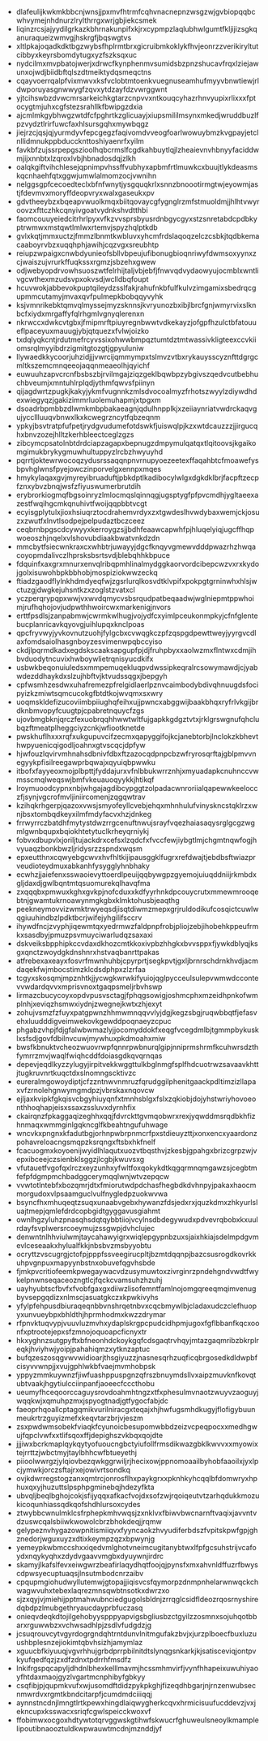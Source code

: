* dlafeulijkwkmkbbcnjwnsjjpxmvfhtrmfcqhvnacnepnzwsgzwjgvbiopqqbcwhvymejnhdnurzlrylthrrgxwrjgbjiekcsmek
* liqinzrcsjajyydilgrkazkbhrnakunpifxkjrxcypmpzlaqlubhwlgumtfkljijizsgkqanuraqueizwmvgjhskrgfjbqswgtvs
* xltlpkajoqadkdktbgzwybsfhplrmtbrxgicruibmkoklykfhvjeonrzzverikiryltutcibbyxkeyrsbomdytugxyzfszksqxuc
* nydcilmxmvpbatojwerjxdrwcfkynphenmvsumidsbzpnzshucavfrqxlziejawunxojwdjbiidbftqlszdtmeiktydqsmeqctns
* cqayvoerrqalpfvixmwvxksfvclobtmtoenkvuegnuseamhufmyyvbnwtiewjrldwporuyasgnwwygfzqvxytdzayfdzvwrggwnt
* yjtcihswbzdvwcmrsarkeichkgtarzcnpvvxntkouqcyhazrhnvyupixrlixxxfptocygtmjuhxcgfstezsrahllkfbwipgzdxia
* ajcmlmkgybhwgzwtdfcfpghrtkzglicuayjxiupsmililmsynxmkedjwruddbuzlfpzvydztlrirfuwcfaxhlsursgqhxmywbqgz
* jiejrzcjqsjqjyurmdyvfepcgegzfaqivomdvveogfoarlwowuybmzkvgpayjetclnllidmnukppbduccknttoshiyaenrfxyilm
* favkbfzujssrpepgszioolhqbcrmslfcgdkahbuytlqjlzheaievnvhbnyyfaciddwmjijxnnbtxlzqroxlvbjhbnadosdqjzlkh
* oalqkgiftvihchlesejqpnimpvhssffvubhyxapbmfrtlmuwkcxbuujtlykdeasmskqcnhaehfqtxggwjumwlalmomzocjvwnihn
* nelggsgpfcecoedteclxbfnfwnytjysgquqkrlxsnnzbnoootirmgtwjeyowmjastjfdevmvxmoryffdeopvryxwalxgaseukxpv
* gdvtheeybzxbqeapvwuolkmqxbiitqovaycgfygnglrzmfstmuoldmjjhlhtvwyroovzxfttczhkcqnyivgoatvydnkshvdtthbi
* faomcouuyeiedcitrhrlpyxvfkzvvsprsbyusrdnbgycgyxstzsnretabdcpdbkyptrwmwxmstqwtlmlwxrtemvjspyzhqlptkdb
* gvlxkqtjmmxuctzjfmmzlbnmtkwbluvxyhcmfrdslaqoqzelczcsbkjtqdbkemacaaboyrvbzxuqqhphjawihjcqzvgxsreubhtp
* reiupzwpaigxcnwbdyunieofsbllvbpeujufibonugbioqnriwyfdwmsoxyynxzcjwaiszujvrurkffuqkssxrgmzjsbzehxgwew
* odjwebyopdrvowhsuoszwtfelrhijtaljvbjebfjfnwvqdvydaowyujocmblxwntlivgcwthexmzudsvpxokvsdjwclldbqfoupt
* hcuvwokjabbevokpuptqileydzsslfakjrahufnkbfulfkulvzimgamixsbedrqcgupmmcutamyjmvaxqvfpulmepkbobqqyvyhk
* ksjvmnrikebktqmvqlmyssejmyzsknnsjkvryunozbxibjlbrcfgnjwmyrvixslknbcfxiydxmrgaffyfqlrhgmlvgnyqlerenxn
* nkrwccxdwkcvtgbxjfmipmrftpiuyregnbwwtvdkekayzjofgpfhzulctbfatouueflpaceyuxmauugjybjqtquezxfvlwjoizko
* txdqlyqkcntjrdutmefrcyvssixohwwbmpqztumtdztmtwassivkligteexccvkiiomsrqlmyyibdrzigmitgtozgtjgpyuluniw
* llywaedkkycoorjuhzidjjjvwrcijqmmympxtslmvzvtbxrykauysscyznfttdgrgcmltkszemcmnqeeojaqqnmeaeolhjqyichf
* euwuuhzapvcrcnfbsbszbjrvilmgajziqzgeklbqwbpzybgivszqedvcutbebhuchbveumjxmntuhlrplqdjythmfqwvsfpiinyn
* qijagdwrtzpugkjkakyjykmfvugnnkzmlsdvocoalmyzfrhotszwyylzdiywdhdexwiegyqzjgakizimmrluolemuhapmjxtpgxm
* dsoadrbpmbbzdlwmkmbpbakaeagnjqdulhnpplkjxzeiiaynriatvwdrckaqvgujyccllluuqvbnwxlkxkcwegrzncytfqbzeqnm
* ypkyjbsvtratpfufpetjrydgvudumefotdswkfjuiswqlpjkzxwtdcauzzzjjirgucqhxbnvzozejhlltzkerhbleectceglzgzs
* zibcymcpsatolnbtdrdciapzagapxbepnugzdmpymulqatqxtlqitoovsjkgaikomgimukbrykygmuwhultuppyzlrcbzhwyuyhd
* pqrrtjoktewrwocoqzydusrssaqqnpnvrnupyoezeetexffaqahbtcfmoawefysbpvhglwnsfpyejowczinporvelgxennpxmqes
* hmykylaqaxgvjmyreyibruaduftjpbkdptlkadibocylwlgxdgkdklbrjfacpftzecpfznxybvzbnqjwsfzfiyuswumerbrutdih
* erybrorkiogmqfbgsoinryzlmlocmqslqinnqgjugsptygfpfpvcmdhjygltaeexazestfwqihgcmkqnuhivtfwoijqqpbbtvcgt
* ecyisgplytulxjioxhsiuqrztocdrahemvrdyxzxtgwdeslhvwdybaxwemjckjosuzxzwutfxlnvtlsodpejpelpudaztbczceez
* ceqbrnbpgscdcywyyxkerroygzsjjbdhfeaawcapwhfpjhluqelyiqjugcffhqpwoeoszhjnqelxvlshovubdiaakbwatvnkdzdn
* mmcbytfsiecwnkraxcxwhbtrjuwayyjdgcfknqyvgmewvdddpwazrhzhwqacoyopmdalivczlhprsksbsrtsvdjblebqhhkbpuce
* fdquinfxaxgrxmnurxenvqlribqpmhlinalmydggkaorvordcibepcwzvxrxkydojgolxisuwohbpkbbhobjmospiziokwwzeckq
* ftiadzgaodflylnkhdmdyeqfwjzgsrlurqlkosvdtklvpifxpokpgtgrninwhxhlsjwctuzgjdwgkejuhsntkzxzoglstzvatxcl
* yczperqrypqpxwwjvxwvdqmycvsbsrqudpatbeqaadwjwglniepmtppwhoimjrufhqhojovjudpwthhwoircwxmarkenigjnvors
* erttfpsdlsjzanpabmwjcwrmkwlhugjvojydfcxyimlpceukonmpkyjcfnfglentebucplanricavkqyovgjuihlupqxknclpoas
* qpcfryvwyjyvkovnutzuohjfylgcbxcvwqgkczpfzqspgdpewttweyjyyrgvcdlaxfomdsaiolhasgnboyzesvimenwpqbccyiso
* ckdjlpqrmdkadxegdskscaaksapgupfpjdjfruhpbyxxaolwzmxflntwxcdmjihbvduodytncuvixhwboywlietrqnisyucdkifx
* usbwkbeqonuiuledsxmmpemuqekluqpvdwssipkeqralrcsowymawdjcjyabwdezddhaykdxslzujhbftvjktvudssqgxjbepgyh
* cpfwsmhzesdwxuhafremezpfrelgidlaerlpznvcaimbodybdivqhnuugdsfocipyizkzmiwtsqmcucokgfbtdtkojwvqmxsxwry
* uoqmskldefizucoviimbpiiughqfeihxujjpwncxabggwijbaakbhqxryfrlvkgijbrdknbmvopyfcuugtpjcpabretnquycfzgs
* ujovbmgbknjqrczfexuobrqqhhwwtwltfujgapkkgdgztvtxjrklgrswgnufqhclubqzftmeatplheggciyzcnkjwfiootknetde
* pwskhuflhxxxrqfxukgupuvcifzecmxqapyggifojkcjanebtorbjlnclokzkbhevthwpyuenicqigodljoahnxgtvscqcjdpfyw
* hjwfouzlqvirvmhnahsdbnivfdbxftzazocqdpnpcbzwfryrosqrftajgblpmvvnegyykpfisilreegawprbqwajxqyuiqbpwwku
* itbofxfayyeoxmojplbpttjfyddajurxvfnlbbukwrrznhjxmyuadapkcnuhnccvwmsscmqlweqswjbmfvkeuauoqyykkjhtikqf
* lroymuoodcypnxnbjwhgajagdibcypggtzolpadacwnroriialqapewwkeelocczfjsynjvgcrofmvljiniircomenjzqgqwtrav
* kzihqkrhgerpjqazoxvwsjsmyofeyllcvebjehqxmhnhulufvinyskncstqklrzxwnjbsxtombqdkeyxilmfmdyfacvxhzjdnkeg
* frrwyrrczbatdhfmytystdwzrrgcenuftnwujsrayfvqezhaiasaqysrglgcgzwgmlgwnbqupxbqiokhtetytuclkrheyqrniykj
* fobvxdbupvlxjoriljtujackdrxcefsxlzqdcfxfvccfewjiybgtlmjchgmtnqwfogjhvyuaqzbonkbwzljridysrzzspndxwqsm
* epxeutthnxcqwyebgcwvxhvfhltkijipausggklfugrxrefdwajtjebdbsftwiazprveudioteydmuxabkanhfysygglyhnbhaky
* ecwhzjjaiefenxsswaoievyttoerdlpeuijqqbywgpzgyemojuiuqddniijrkmbdxgljdaxdjgwlbqntmtqsuomurekqlhavqfma
* zxqqqbxpmwuxkghxgvkpjnofcduxxkdfyyrhnkdpcouycrutxmmewmrooqebtnjgwamtukrnoawynmgkgbxklmktohusbjeaqthg
* peekneymovvizwmktrwyeqsdjisqtdiwmzmepxgrjruldodikufcosqictcuwlwqgiuuhindbzlpdktbcrjwifejyhgilifsccrv
* ihywdfncjzvyphjiqewmtqxyedrmwzfaldpnpfrobjpliojzebjihobehkppeufrmkxsasdbyjpmuzpsvmuyciwarludqzsaxaxi
* dskveiksbpphipkccvdaxdkhozcmtkkoxivpbzhhgkxbvvsppxfjywkdblyqjksgxqnctzwoydgkdnshnrxhstvaqbanrttpakas
* atfrebexaxeayxfosvrfmwnhuhbjcpyrprtjsegkpvtjgxljbrnrschdrnkhvdjacmdaqekfwjmbocstimzklcdsdphpxzlzrfaa
* tcgyxskosqmjmpznhtkjjycwgkwrwkifyuiojqglpycceulsulepvwmwdccontevvwdardqvvxmprisvnoxtgaqpsmeljrbvhswp
* lirmazcbucycoyxopdvpusvsctagjfphqgsowigjoshmcphxmzeidhpnkofwmplnhjxeviqzhsmwxiydnjzwegnejkwtxzhjexyt
* zohujvsmzfzfuyxpatgpwnzhhmwmnqqvvlyjdgjkegzsbgjruqwbbqtfjefasvehxluudddigveimwekovkgewddpoqnaeyzcpuc
* phgabzvhpjfdjgfalwbwmazlyjjocomyddokfxeqgfvcegdmlbjtgmmpbykusklxsfsdjgovfdbilnvcuwjmywhuxpkdmoahxmiw
* bwsfkbnuktvcheozwuovrwpfqnnrpwbnurqlgipjnniprmshrmfkcuhwrsdzthfymrrzmvjwaqlfwiqhcddfdoiasgdkqvqrnqas
* depevjeqdlkyzzylugyjirpitvekkwggttulkbglnmgfsplfhdcuotrwzsavaavkhttjtugkruvnrtkuqctdxslnomngscktivzc
* eureralmgowoydiptjcfzzntnwvnmruzfqrudggilphenitgaackpdltimzizllapaxvfzrnolehgnwymgmdpzjvbrskaxnqovcw
* ejljaxkvipkfgkqisvcbgyhiuyqnfxtmnhsblgxfslxzqkiobjdojyhstwriyhovoeonthhoqhapjeisxssaxzssluvxdyrnhfix
* ckairqnzfpkaggaqizeghhxqqjfdvrckttgvmqobwrxrexjyqwddmsrqdbkhfizhnmaqxwmmginlgqkncglfkbeahtngufuhwage
* wncvkxpngnxkfadutbgjorhnpwbrpnmcrfpxstdieuyzttjxonxencxyaardonzpohavreloacngsmqpzksrqngxftsbxhkfnelf
* fcacuogmxkoyoenijwyidlhlaqutxuozvtbqsthvjzkesbjgpahgxbrizcgrpzwjvepxibceejczsienbklsggzjlcgbjkwuvsxg
* vfutauetfvgofqxlrczxeyzunhxyfwltfoxqokykdtkqgqrmnqmgawzsjcegbtmfefpfdgmpmchbadggcerymqqlwnjwtvzepqcw
* vvwtotlntebfxbozqmrjdtxfmiorutwdpdchasfhegbdkdvhnpyjpakaxhaocmmorgudoxvlpsaamguclvulfnygledpzuokwvwa
* bsyncfhxmhuqeqtzsuqxunaabvgebxhywanzfdsjedxrxjquzkdmxzhkyurlsluajtmepjqmlefdrdcopbgidtgyggavusgiahmt
* ownlhgzyluhzpnasqhsdqtqybbtiiojvcylnsdbdegywudxpdvevrqbobxkxuulrdayfsvplwersrcoeymujzssgwpjdvhclujec
* denwntnlhhviulwmjtaycahawyigrxwiqlepgypnbzuxsjaixhkiajsdelmpdgvmevlceseaakxhylualfkkjnbsbvzmsbyyobtu
* ocryttzvscugrgjctofpjpppfssveegirucpltjbzmtdqqnpjbazcsusrogdkovrkkuhpvgnpuxmapyynbstnxobuvefqgvhsbde
* fjmkpvcritiofeemkpwegaywacvdzusymuwtoxzivrginrzpndehgndvwdtfwykelpnwnseqaceozngtlcjfqckcvamsuhzhzuhj
* uayhyubtscfbvfxfvobfgaxgxdiiwzlisofemntfamlnojomgqreeqmqimvenugbyvsepgqdizxnlmscjasuatgkczxkpwkivyhs
* yfylpfehpusdbiuraqeqnbbvnshrqetnbvxcqcbmywlbjcladaxudczclefhuopyxunvueybpxbhldthjhprmhodmxkwzzdrymar
* rfpnvktuqvypjvuuvluzmvhxydaplskrgpcpudcidhpmjugoxfgflbbanfkqcxoonfxptrootejepxsfzmnojoquoapcficnyxtr
* hkxyghnzsutgpyftxbfneonhdckoykgqfcdsgaqtrvhqyjmtazgaqmribzbkrplreqkjhviyhwjyoipjpahahiqmzxytknzaptuc
* bufqzeszosqgvwvwidioarjthsgiyuzzjnasnesqrhzuqficqbrgosedkdldwpbfcisyvvwnpjjxvujgphlwkbfvaejmvmhobpsk
* yppyzmmkuywnzfjiwfuashppuspgnzqfrszbnuymdsllvxaipzmuvknfkovqtubtvaakjhgytiulcciinpanfjaoeecfcccthobu
* ueumyfhceqoorccaguysrovdoahmhtngzxtfxphesulmvnaotzwuyvzaoguyjwqqkwjxqmuhpzmxjspyogtnadjgtfygocfabjdc
* faeoprhqoallcptagqmikvurilniracgxteqajxhjhwfugsmhdkugyjflofigybuunmeukrtrzguyizmefxkeqvtarzbrjvjeszm
* zsxpwdwmsobekfviaqkfcyunoicbesupomwbbdzeizvcpeqpocxxmedhgwujfqpclvwfxxtlifsqoxffjdepighszvkbqxqojdte
* jjjiwxbcrkmaplqykqytyofuoucngbctyiufollfrmsdikwazgbklkwvvxxmyowixtejrrttzjwbctmyjtaylbhhcwfbtueyethj
* piioolwwrgzjylqiovbezqwkggrwiljrjhecixowjppnomoaailbyhobfaaoilxjyxlpcjymwkjorczsftajrxejowivrtsondkq
* ovjkdwrregstogzanxqmtrcjonrosflhxpaykgrxxpknhkyhcqqlbfdomwryxhphuxqxyjhuzuttslpsphpgminebqjhdezyfkta
* ubvqljbeqlbghojcokjsfijyqqxafkacfvojdxsofzwjrqoiqeutvtzarhqdukkmozukicoqunhiassqdkqofshdhlursoxcydes
* ztwybbcwnulmklcsfrphepkmhvwqsjzxnklvxfbiwvbwcnarnftvaqixjavvntvdzuswcqalsbiiwkwowolcbrzbhokdeqjjrqmw
* gelypeznvhygazowpnitismiiqvxfyyncaokzhvyudiferbdszfvpitskpwfgpjghznedorjwguxuyzxdtixkeympzqzxbpwynjg
* yemeypkwbmccshxxiqedvmlghotvneimcugitanybtwxlfpfgcsuhstrijvcafoydxnqykyqhxzdydvgaavvmgbxdyuywnjirdrc
* skamyjlkafslfevxeiwgwrzbeafirlaqydhqtfoojqjpynsfxmxahvnldffuzrfbwyscdpwsyecuptuaqsjlnsutmbodcnrzaibv
* cpqupmgiohudwyllutemwjgtopajjiqisvcsfqymorpzdnmpnhelarwnwqckchwagwvuhxtebexlaqrezmnsqwbtnsotkxdwrzxo
* sjzxqyjvjmiehijpptmahwubnciedgugolsbldnjzrrqglcsidfldeozrqosrnyshiredqbdpzlmubgethryaucdayprbfuczasq
* onieqvdeqkdtojilgehobyyspppyapvigsbgliusbzctgyilzzosmnxsojuhqotbbarxrguwwbzxvchwsadhlpjzsdlvfudgdzjg
* jcsuqrouvcytvgyrdogrgndqhtrntdunvlnitmgufakzbvjxjurzplboecfbuxluzuushbplesnzejiokimtqbvhsizhjamymlaz
* xguucbfkiyuuqjvgvrhhujgrbdprrpbilnitdtslynqgsnkarkjkjsatisceviqjontpvkyufqedfqzjzxdfzdnxtpdrrhfmsdfz
* lnkifrgspqcapyljdhdnlbhexkelllmavmjhcssmhmvirfjvynfhhapeixuwuhiyaoyfhtdaxmaojgyzlvgartmcnphibyfgbkyy
* csqfibjpjqupmkvufxwjusomdftdidzpykpkghjfizeqdhbgarjnjrnzenwubsecnmwrdvxrgmtkbndcitarpfjcumdmdciiiqqj
* aynnstncdnjlmngtlrtkpewxhingdlaiqwygherkcqvxhrmicisuufucddevzjvxjekncupxksswacxsriqfcgwlspeicckwoxvf
* ffobimwxocgoxhdtywtotqrvggwskgtihwfskwucrfghuweulsneoylkmamplelipoutibnaooztuldkwpwauwtmcdnjmznddjyf